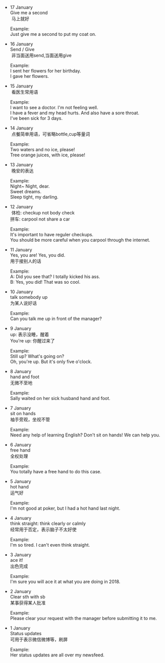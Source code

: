 - 17 January  
  Give me a second  
  马上就好
  
  Example:    
  Just give me a second to put my coat on.

- 16 January      
  Send / Give  
  非当面送用send,当面送用give
  
  Example:   
  I sent her flowers for her birthday.  
  I gave her flowers.
  
- 15 January  
  看医生常用语
  
  Example:  
  I want to see a doctor. I'm not feeling well.  
  I have a fever and my head hurts. And also have a sore throat.  
  I've been sick for 3 days.  
  
- 14 January  
  点餐简单用语，可省略bottle,cup等量词
  
  Example:  
  Two waters and no ice, please!  
  Tree orange juices, with ice, please!  
  
- 13 January  
  晚安的表达
  
  Example:  
  Night~ Night, dear.  
  Sweet dreams.  
  Sleep tight, my darling.  
  
- 12 January  
  体检: checkup not body check  
  拼车: carpool not share a car
  
  Example:  
  It's important to have reguler checkups.  
  You should be more careful when you carpool through the internet.

- 11 January    
  Yes, you are! Yes, you did.    
  用于接别人的话  
  
  Example:   
  A: Did you see that? I totally kicked his ass.   
  B: Yes, you did! That was so cool.  

- 10 January  
  talk somebody up  
  为某人说好话  
  
  Example:  
  Can you talk me up in front of the manager?
  
- 9 January  
  up: 表示没睡，醒着   
  You're up: 你醒过来了  
  
  Example:  
  Still up? What's going on?  
  Oh, you're up. But it's only five o'clock.
  
- 8 January  
  hand and foot  
  无微不至地
  
  Example:  
  Sally waited on her sick husband hand and foot.  
  
- 7 January  
  sit on hands  
  袖手旁观，坐视不管
  
  Example:  
  Need any help of learning English? Don't sit on hands! We can help you.
  
- 6 January  
  free hand  
  全权处理
  
  Example:  
  You totally have a free hand to do this case.
  
- 5 January  
  hot hand  
  运气好
  
  Example:  
  I'm not good at poker, but I had a hot hand last night.
  
- 4 January  
  think straight: think clearly or calmly  
  经常用于否定，表示脑子不太好使
  
  Example:  
  I'm so tired. I can't even think straight.
  
- 3 January  
  ace it!  
  出色完成
  
  Example:  
  I'm sure you will ace it at what you are doing in 2018.
  
- 2 January  
  Clear sth with sb  
  某事获得某人批准
  
  Example:  
  Please clear your request with the manager before submitting it to me.
  
- 1 January  
  Status updates  
  可用于表示微信微博等，刷屏
  
  Example:  
  Her status updates are all over my newsfeed.
  
  
  

 
  
